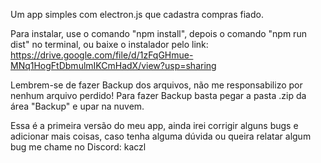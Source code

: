 Um app simples com electron.js que cadastra compras fiado.


Para instalar, use o comando "npm install", depois o comando "npm run dist" no terminal, ou baixe o instalador pelo link:
https://drive.google.com/file/d/1zFqGHmue-MNq1HogFtDbmulmIKCmHadX/view?usp=sharing

Lembrem-se de fazer Backup dos arquivos, não me responsabilizo por nenhum arquivo perdido!
Para fazer Backup basta pegar a pasta .zip da área "Backup" e upar na nuvem.

Essa é a primeira versão do meu app, ainda irei corrigir alguns bugs e adicionar mais coisas, caso tenha alguma dúvida ou queira relatar algum bug me chame no Discord: kaczl
